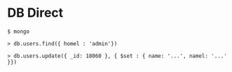 # DB Direct

    $ mongo

    > db.users.find({ homel : 'admin'})

    > db.users.update({ _id: 18060 }, { $set : { name: '...', namel: '...' }})